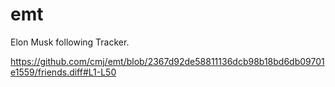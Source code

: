 # emt
Elon Musk following Tracker.

https://github.com/cmj/emt/blob/2367d92de58811136dcb98b18bd6db09701e1559/friends.diff#L1-L50
